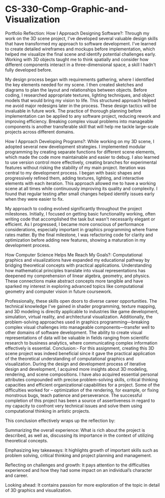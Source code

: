 # CS-330-Comp-Graphic-and-Visualization
Portfolio Reflection:
How I Approach Designing Software?:
Through my work on the 3D scene project, I've developed several valuable design skills that have transformed my approach to software development. I've learned to create detailed wireframes and mockups before implementation, which helped me visualize the final scene and identify potential challenges early. Working with 3D objects taught me to think spatially and consider how different components interact in a three-dimensional space, a skill I hadn't fully developed before.

My design process began with requirements gathering, where I identified the key elements needed for my scene. I then created sketches and diagrams to plan the layout and relationships between objects. Before coding, I researched appropriate textures, lighting techniques, and object models that would bring my vision to life. This structured approach helped me avoid major redesigns later in the process.
These design tactics will be invaluable in future work. The practice of thorough planning before implementation can be applied to any software project, reducing rework and improving efficiency. Breaking complex visual problems into manageable components is another transferable skill that will help me tackle large-scale projects across different domains.

How I Approach Developing Programs?:
While working on my 3D scene, I adopted several new development strategies. I implemented modular programming by creating separate functions for different scene elements, which made the code more maintainable and easier to debug. I also learned to use version control more effectively, creating branches for experimental features without risking the stability of my main project.
Iteration was central to my development process. I began with basic shapes and progressively refined them, adding textures, lighting, and interactive elements with each iteration. This approach allowed me to have a working scene at all times while continuously improving its quality and complexity. I found that regular testing after small changes helped identify issues early when they were easier to fix.

My approach to coding evolved significantly throughout the project milestones. Initially, I focused on getting basic functionality working, often writing code that accomplished the task but wasn't necessarily elegant or efficient. As I progressed, I became more conscious of performance considerations, especially important in graphics programming where frame rates matter. By the final milestone, I was refactoring code for clarity and optimization before adding new features, showing a maturation in my development process.

How Computer Science Helps Me Reach My Goals?:
Computational graphics and visualizations have expanded my educational pathway by bridging theoretical concepts with practical applications. Understanding how mathematical principles translate into visual representations has deepened my comprehension of linear algebra, geometry, and physics. These connections make abstract concepts more tangible and have sparked my interest in exploring advanced topics like computational geometry and computer vision in future coursework.

Professionally, these skills open doors to diverse career opportunities. The technical knowledge I've gained in shader programming, texture mapping, and 3D modeling is directly applicable to industries like game development, simulation, virtual reality, and architectural visualization. Additionally, the problem-solving approaches used in graphics programming—breaking complex visual challenges into manageable components—transfer well to other domains of software development. The ability to create visual representations of data will be valuable in fields ranging from scientific research to business analytics, where communicating complex information effectively is essential. Conclusion:-
For this assignment, creating this 3D scene project was indeed beneficial since it gave the practical application of the theoretical understanding of computational graphics and visualization. During the design and development process of iterative design and development, I acquired more insights about 3D modeling, rendering, and scene compositions. I have also acquired essential personal attributes compounded with precise problem-solving skills, critical thinking capacities and efficient organizational capabilities for a project.
Some of the difficulties worked for – optimization of the rendering, for example, or fixing monstrous bugs, teach patience and perseverance. The successful completion of this project has been a source of assertiveness in regard to my capacity to confront very technical issues and solve them using computational thinking in artistic projects.

This conclusion effectively wraps up the reflection by:

Summarizing the overall experience: What is rich about the project is described, as well as, discussing its importance in the context of utilizing theoretical concepts.

Emphasizing key takeaways: It highlights growth of important skills such as problem solving, critical thinking and project planning and management.

Reflecting on challenges and growth: It pays attention to the difficulties experienced and how they had some impact on an individual’s character and career.

Looking ahead: It contains passion for more exploration of the topic in detail of 3D graphics and visualization.
